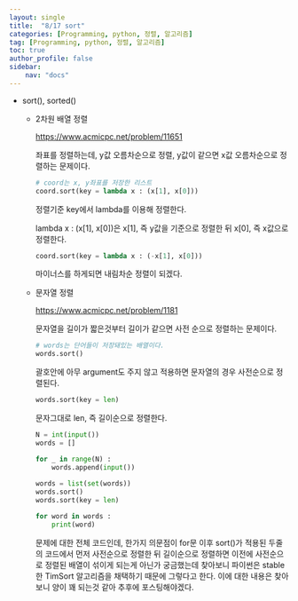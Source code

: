 ```yaml
---
layout: single
title:  "8/17 sort"
categories: [Programming, python, 정렬, 알고리즘]
tag: [Programming, python, 정렬, 알고리즘]
toc: true
author_profile: false
sidebar:
    nav: "docs"
---
```


* sort(), sorted()

  * 2차원 배열 정렬

    https://www.acmicpc.net/problem/11651

    좌표를 정렬하는데, y값 오름차순으로 정렬, y값이 같으면 x값 오름차순으로 정렬하는 문제이다.

    ```python
    # coord는 x, y좌표를 저장한 리스트
    coord.sort(key = lambda x : (x[1], x[0]))
    ```

    정렬기준 key에서 lambda를 이용해 정렬한다.

    lambda x : (x[1], x[0])은 x[1], 즉 y값을 기준으로 정렬한 뒤 x[0], 즉 x값으로 정렬한다.

    ```python
    coord.sort(key = lambda x : (-x[1], x[0]))
    ```

    마이너스를 하게되면 내림차순 정렬이 되겠다.

  * 문자열 정렬

    https://www.acmicpc.net/problem/1181

    문자열을 길이가 짧은것부터 길이가 같으면 사전 순으로 정렬하는 문제이다.

    ```python
    # words는 단어들이 저장돼있는 배열이다.
    words.sort()
    ```

    괄호안에 아무 argument도 주지 않고 적용하면 문자열의 경우 사전순으로 정렬된다.

    ```python
    words.sort(key = len)
    ```

    문자그대로 len, 즉 길이순으로 정렬한다.

    ```python
    N = int(input())
    words = []
    
    for _ in range(N) :
        words.append(input())
        
    words = list(set(words))
    words.sort()
    words.sort(key = len)
    
    for word in words :
        print(word) 
    ```

    문제에 대한 전체 코드인데, 한가지 의문점이 for문 이후 sort()가 적용된 두줄의 코드에서 먼저 사전순으로 정렬한 뒤 길이순으로 정렬하면 이전에 사전순으로 정렬된 배열이 섞이게 되는게 아닌가 궁금했는데 찾아보니 파이썬은 stable한 TimSort 알고리즘을 채택하기 때문에 그렇다고 한다. 이에 대한 내용은 찾아보니 양이 꽤 되는것 같아 추후에 포스팅해야겠다.

